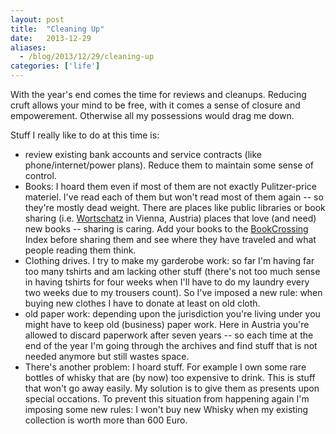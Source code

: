 ```yaml
---
layout: post
title:  "Cleaning Up"
date:   2013-12-29
aliases:
  - /blog/2013/12/29/cleaning-up
categories: ['life']
---
```

With the year's end comes the time for reviews and cleanups. Reducing cruft allows your mind to be free, with it comes a sense of closure and empowerement. Otherwise all my possessions would drag me down.

Stuff I really like to do at this time is:

* review existing bank accounts and service contracts (like phone/internet/power plans). Reduce them to maintain some sense of control.
* Books: I hoard them even if most of them are not exactly Pulitzer-price materiel. I've read each of them but won't read most of them again -- so they're mostly dead weight. There are places like public libraries or book sharing (i.e. [Wortschatz](http://zwillingsleiden.blogspot.co.at/2011/12/wien-literatur-wortschatz-margareten-2.html) in Vienna, Austria) places that love (and need) new books -- sharing is caring. Add your books to the [BookCrossing](http://www.bookcrossing.com) Index before sharing them and see where they have traveled and what people reading them think.
* Clothing drives. I try to make my garderobe work: so far I'm having far too many tshirts and am lacking other stuff (there's not too much sense in having tshirts for four weeks when I'll have to do my laundry every two weeks due to my trousers count). So I've imposed a new rule: when buying new clothes I have to donate at least on old cloth.
* old paper work: depending upon the jurisdiction you're living under you might have to keep old (business) paper work. Here in Austria you're allowed to discard paperwork after seven years -- so each time at the end of the year I'm going through the archives and find stuff that is not needed anymore but still wastes space.
* There's another problem: I hoard stuff. For example I own some rare bottles of whisky that are (by now) too expensive to drink. This is stuff that won't go away easily. My solution is to give them as presents upon special occations. To prevent this situation from happening again I'm imposing some new rules: I won't buy new Whisky when my existing collection is worth more than 600 Euro.
